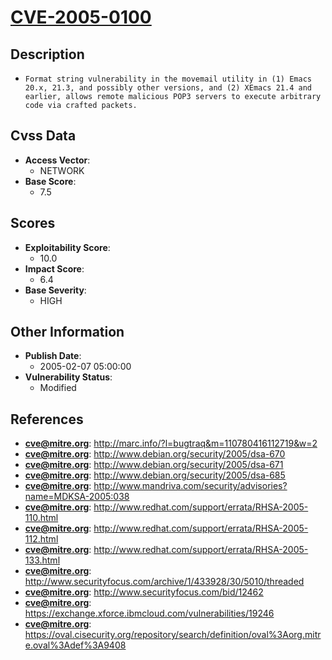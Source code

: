 
# [CVE-2005-0100](http://marc.info/?l=bugtraq&m=110780416112719&w=2)

## Description

- `Format string vulnerability in the movemail utility in (1) Emacs 20.x, 21.3, and possibly other versions, and (2) XEmacs 21.4 and earlier, allows remote malicious POP3 servers to execute arbitrary code via crafted packets.`

## Cvss Data

- **Access Vector**:
  - NETWORK
- **Base Score**:
  - 7.5

## Scores

- **Exploitability Score**:
  - 10.0
- **Impact Score**:
  - 6.4
- **Base Severity**:
  - HIGH

## Other Information

- **Publish Date**:
  - 2005-02-07 05:00:00
- **Vulnerability Status**:
  - Modified

## References

- **cve@mitre.org**: http://marc.info/?l=bugtraq&m=110780416112719&w=2
- **cve@mitre.org**: http://www.debian.org/security/2005/dsa-670
- **cve@mitre.org**: http://www.debian.org/security/2005/dsa-671
- **cve@mitre.org**: http://www.debian.org/security/2005/dsa-685
- **cve@mitre.org**: http://www.mandriva.com/security/advisories?name=MDKSA-2005:038
- **cve@mitre.org**: http://www.redhat.com/support/errata/RHSA-2005-110.html
- **cve@mitre.org**: http://www.redhat.com/support/errata/RHSA-2005-112.html
- **cve@mitre.org**: http://www.redhat.com/support/errata/RHSA-2005-133.html
- **cve@mitre.org**: http://www.securityfocus.com/archive/1/433928/30/5010/threaded
- **cve@mitre.org**: http://www.securityfocus.com/bid/12462
- **cve@mitre.org**: https://exchange.xforce.ibmcloud.com/vulnerabilities/19246
- **cve@mitre.org**: https://oval.cisecurity.org/repository/search/definition/oval%3Aorg.mitre.oval%3Adef%3A9408
